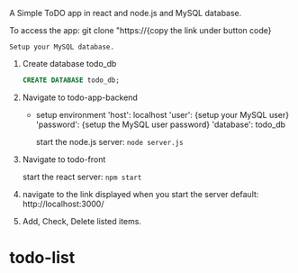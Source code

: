 A Simple ToDO app in react and node.js and MySQL database.

To access the app: git clone "https://{copy the link under button code}

    Setup your MySQL database.
1. Create database todo_db

    ```sql
    CREATE DATABASE todo_db;
    ```

2. Navigate to todo-app-backend

    - setup environment 
        'host': localhost
        'user': {setup your MySQL user}
        'password': {setup the MySQL user password}
        'database': todo_db
    
        start the node.js server: `node server.js`

3. Navigate to todo-front
    
    start the react server: `npm start`

4. navigate to the link displayed when you start the server
    default: http://localhost:3000/

5. Add, Check, Delete listed items.
# todo-list
